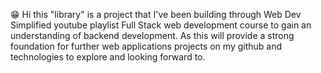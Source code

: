 😁 Hi this "library" is a project that I've been building through Web Dev Simplified youtube playlist Full Stack web development 
course to gain an understanding of backend development. As this will provide a strong foundation for further web applications 
projects on my github and technologies to explore and looking forward to. 

